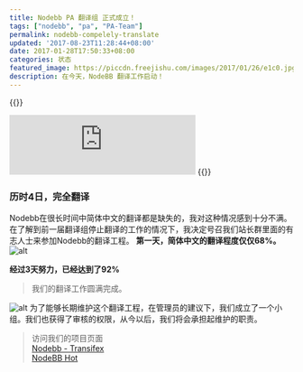 ```yaml
---
title: Nodebb PA 翻译组 正式成立！
tags: ["nodebb", "pa", "PA-Team"]
permalink: nodebb-compelely-translate
updated: '2017-08-23T11:28:44+08:00'
date: 2017-01-28T17:50:33+08:00
categories: 状态
featured_image: https://piccdn.freejishu.com/images/2017/01/26/e1c0.jpg
description: 在今天，NodeBB 翻译工作启动！
---
```

{{<row>}}
<iframe frameborder="no" border="0" marginwidth="0" marginheight="0" width="330" height="106" src="https://cdn.a632079.me/163cplayer.html?playlist=1873049720"></iframe> 
{{</row>}}

### 历时4日，完全翻译  
Nodebb在很长时间中简体中文的翻译都是缺失的，我对这种情况感到十分不满。在了解到前一届翻译组停止翻译的工作的情况下，我决定号召我们站长群里面的有志人士来参加Nodebb的翻译工程。
**第一天，简体中文的翻译程度仅仅68%。**
![alt](https://piccdn.freejishu.com/images/2017/01/28/eUF3.jpg)
  
**经过3天努力，已经达到了92%**  
> 我们的翻译工作圆满完成。
   
![alt](https://piccdn.freejishu.com/images/2017/01/28/eXVH.jpg)
为了能够长期维护这个翻译工程，在管理员的建议下，我们成立了一个小组。我们也获得了审核的权限，从今以后，我们将会承担起维护的职责。  

> 访问我们的项目页面  
> [Nodebb - Transifex](https://www.transifex.com/nodebb/)  
> [NodeBB Hot](https://about.nodebb-cn.org)  
  
